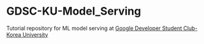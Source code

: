 # GDSC-KU-Model_Serving
Tutorial repository for ML model serving at [Google Developer Student Club-Korea University](https://www.instagram.com/gdsc.koreauniv/)
